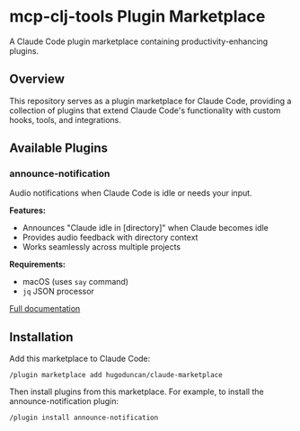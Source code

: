 # mcp-clj-tools Plugin Marketplace

A Claude Code plugin marketplace containing productivity-enhancing plugins.

## Overview

This repository serves as a plugin marketplace for Claude Code,
providing a collection of plugins that extend Claude Code's
functionality with custom hooks, tools, and integrations.

## Available Plugins

### announce-notification

Audio notifications when Claude Code is idle or needs your input.

**Features:**
- Announces "Claude idle in [directory]" when Claude becomes idle
- Provides audio feedback with directory context
- Works seamlessly across multiple projects

**Requirements:**
- macOS (uses `say` command)
- `jq` JSON processor

[Full documentation](plugins/announce-notification/README.md)

## Installation

Add this marketplace to Claude Code:

```
/plugin marketplace add hugoduncan/claude-marketplace
```

Then install plugins from this marketplace. For example, to install the
announce-notification plugin:

```
/plugin install announce-notification
```
